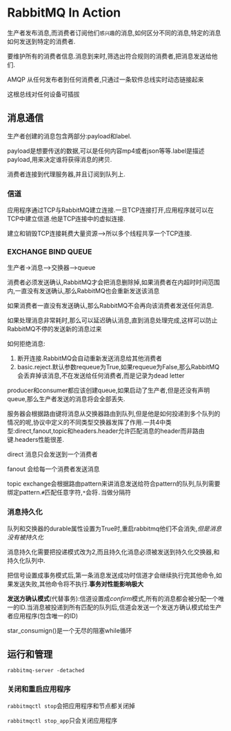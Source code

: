 # RabbitMQ In Action

生产者发布消息,而消费者订阅他们`感兴趣`的消息,如何区分不同的消息,特定的消息如何发送到特定的消费者.

要维护所有的消费者信息.消息到来时,筛选出符合规则的消费者,把消息发送给他们.

AMQP 从任何发布者到任何消费者,只通过一条软件总线实时动态链接起来

这根总线对任何设备可插拔

## 消息通信

生产者创建的消息包含两部分:payload和label.

payload是想要传送的数据,可以是任何内容mp4或者json等等.label是描述payload,用来决定谁将获得消息的拷贝.

消费者连接到代理服务器,并且订阅到队列上.

### 信道

应用程序通过TCP与RabbitMQ建立连接.一旦TCP连接打开,应用程序就可以在TCP中建立信道.他是TCP连接中的虚拟连接.

建立和销毁TCP连接耗费大量资源-->所以多个线程共享一个TCP连接.

### EXCHANGE BIND  QUEUE

生产者->消息-->交换器-->queue

消费者必须发送确认,RabbitMQ才会把消息删除掉,如果消费者在内超时时间范围内,一直没有发送确认,那么RabbitMQ也会重新发送该消息

如果消费者一直没有发送确认,那么RabbitMQ不会再向该消费者发送任何消息.

如果处理消息非常耗时,那么可以延迟确认消息,直到消息处理完成,这样可以防止RabbitMQ不停的发送新的消息过来

如何拒绝消息:

1. 断开连接.RabbitMQ会自动重新发送消息给其他消费者
2. basic.reject.默认参数requeue为True,如果requeue为False,那么RabbitMQ会丢弃掉该消息,不在发送给任何消费者,而是记录为dead letter

producer和consumer都应该创建queue,如果启动了生产者,但是还没有声明queue,那么生产者发送的消息将会全部丢失.

服务器会根据路由键将消息从交换器路由到队列,但是他是如何投递到多个队列的情况的呢,协议中定义的不同类型交换器发挥了作用.一共4中类型:direct,fanout,topic和headers.header允许匹配消息的header而非路由键.headers性能很差.

direct 消息只会发送到一个消费者

fanout 会给每一个消费者发送消息

topic exchange会根据路由pattern来讲消息发送给符合pattern的队列,队列需要绑定pattern.`#`匹配任意字符,`*`会将`.`当做分隔符

### 消息持久化

队列和交换器的durable属性设置为True时,重启rabbitmq他们不会消失,*但是消息没有被持久化*

消息持久化需要把投递模式改为2,而且持久化消息必须被发送到持久化交换器,和持久化队列中.

把信号设置成事务模式后,第一条消息发送成功时信道才会继续执行完其他命令,如果发送失败,其他命令将不执行.**事务对性能影响极大**

**发送方确认模式**(代替事务):信道设置成*confirm*模式,所有的消息都会被分配一个唯一的ID.当消息被投递到所有匹配的队列后,信道会发送一个发送方确认模式给生产者应用程序(包含唯一的ID)

star_consumign()是一个无尽的阻塞while循环

## 运行和管理

`rabbitmq-server -detached`

### 关闭和重启应用程序

`rabbitmqctl stop`会把应用程序和节点都关闭掉

`rabbitmqctl stop_app`只会关闭应用程序



